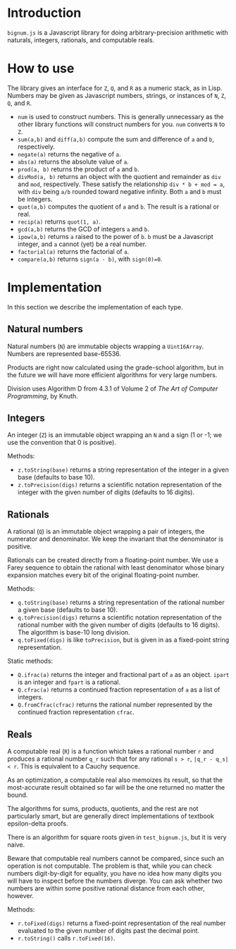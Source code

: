 # Introduction

`bignum.js` is a Javascript library for doing arbitrary-precision
arithmetic with naturals, integers, rationals, and computable reals.

# How to use

The library gives an interface for `Z`, `Q`, and `R` as a numeric stack, as
in Lisp.  Numbers may be given as Javascript numbers, strings, or
instances of `N`, `Z`, `Q`, and `R`.

- `num` is used to construct numbers.  This is generally unnecessary
  as the other library functions will construct numbers for you.
  `num` converts `N` to `Z`.
- `sum(a,b)` and `diff(a,b)` compute the sum and difference of `a` and
  `b`, respectively.
- `negate(a)` returns the negative of `a`.
- `abs(a)` returns the absolute value of `a`.
- `prod(a, b)` returns the product of `a` and `b`.
- `divMod(a, b)` returns an object with the quotient and remainder as
  `div` and `mod`, respectively.  These satisfy the relationship `div * b + mod = a`,
  with `div` being `a/b` rounded toward negative
  infinity.  Both `a` and `b` must be integers.
- `quot(a,b)` computes the quotient of `a` and `b`.  The result is a
  rational or real.
- `recip(a)` returns `quot(1, a)`.
- `gcd(a,b)` returns the GCD of integers `a` and `b`.
- `ipow(a,b)` returns `a` raised to the power of `b`.  `b` must be a
  Javascript integer, and `a` cannot (yet) be a real number.
- `factorial(a)` returns the factorial of `a`.
- `compare(a,b)` returns `sign(a - b)`, with `sign(0)=0`.


# Implementation

In this section we describe the implementation of each type.

## Natural numbers

Natural numbers (`N`) are immutable objects wrapping a `Uint16Array`.
Numbers are represented base-65536.

Products are right now calculated using the grade-school algorithm,
but in the future we will have more efficient algorithms for very
large numbers.

Division uses Algorithm D from 4.3.1 of Volume 2 of *The Art of
Computer Programming*, by Knuth.

## Integers

An integer (`Z`) is an immutable object wrapping an `N` and a sign (1
or -1; we use the convention that 0 is positive).

Methods:
- `z.toString(base)` returns a string representation of the integer in
  a given base (defaults to base 10).
- `z.toPrecision(digs)` returns a scientific notation representation
  of the integer with the given number of digits (defaults to 16
  digits).

## Rationals

A rational (`Q`) is an immutable object wrapping a pair of integers,
the numerator and denominator.  We keep the invariant that the
denominator is positive.

Rationals can be created directly from a floating-point number.  We
use a Farey sequence to obtain the rational with least denominator
whose binary expansion matches every bit of the original
floating-point number.

Methods:
- `q.toString(base)` returns a string representation of the rational
  number a given base (defaults to base 10).
- `q.toPrecision(digs)` returns a scientific notation representation
  of the rational number with the given number of digits (defaults to
  16 digits).  The algorithm is base-10 long division.
- `q.toFixed(digs)` is like `toPrecision`, but is given in as a
  fixed-point string representation.

Static methods:
- `Q.ifrac(a)` returns the integer and fractional part of `a` as an
  object.  `ipart` is an integer and `fpart` is a rational.
- `Q.cfrac(a)` returns a continued fraction representation of `a` as a
  list of integers.
- `Q.fromCfrac(cfrac)` returns the rational number represented by the
  continued fraction representation `cfrac`.

## Reals

A computable real (`R`) is a function which takes a rational number
`r` and produces a rational number `q_r` such that for any rational
`s > r`, `|q_r - q_s| < r`.  This is equivalent to a Cauchy sequence.

As an optimization, a computable real also memoizes its result, so
that the most-accurate result obtained so far will be the one returned
no matter the bound.

The algorithms for sums, products, quotients, and the rest are not
particularly smart, but are generally direct implementations of
textbook epsilon-delta proofs.

There is an algorithm for square roots given in `test_bignum.js`, but
it is very naive.

Beware that computable real numbers cannot be compared, since such an
operation is not computable.  The problem is that, while you can check
numbers digit-by-digit for equality, you have no idea how many digits
you will have to inspect before the numbers diverge.  You can ask
whether two numbers are within some positive rational distance from
each other, however.

Methods:
- `r.toFixed(digs)` returns a fixed-point representation of the real
  number evaluated to the given number of digits past the decimal
  point.
- `r.toString()` calls `r.toFixed(16)`.
